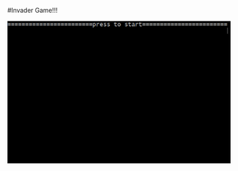 #Invader Game!!!

![test](https://github.com/Jo-jangho/GitTest/blob/master/invader/title.PNG?raw=true)